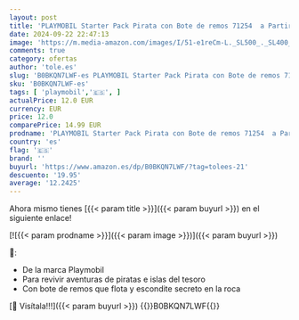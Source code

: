 ```yaml
---
layout: post
title: 'PLAYMOBIL Starter Pack Pirata con Bote de remos 71254  a Partir de 4 años'
date: 2024-09-22 22:47:13
image: 'https://m.media-amazon.com/images/I/51-e1reCm-L._SL500_._SL400_.jpg'
comments: true
category: ofertas
author: 'tole.es'
slug: 'B0BKQN7LWF-es PLAYMOBIL Starter Pack Pirata con Bote de remos 71254 a...'
sku: 'B0BKQN7LWF-es'
tags: [ 'playmobil','🇪🇸', ]
actualPrice: 12.0 EUR
currency: EUR
price: 12.0
comparePrice: 14.99 EUR
prodname: 'PLAYMOBIL Starter Pack Pirata con Bote de remos 71254  a Partir de 4 años'
country: 'es'
flag: '🇪🇸'
brand: ''
buyurl: 'https://www.amazon.es/dp/B0BKQN7LWF/?tag=tolees-21'
descuento: '19.95'
average: '12.2425'
---
```


Ahora mismo tienes [{{< param title >}}]({{< param buyurl >}}) en el siguiente enlace!

[![{{< param prodname >}}]({{< param image >}})]({{< param buyurl >}})

🔎:

- De la marca Playmobil
- Para revivir aventuras de piratas e islas del tesoro
- Con bote de remos que flota y escondite secreto en la roca

[🛒 Visítala!!!]({{< param buyurl >}})
{{<world>}}B0BKQN7LWF{{</world>}}
